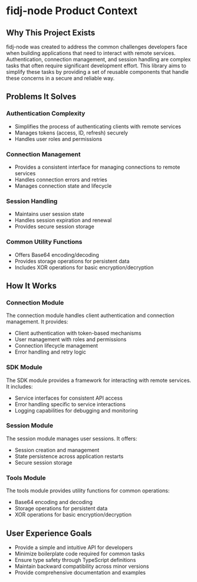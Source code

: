 # fidj-node Product Context

## Why This Project Exists
fidj-node was created to address the common challenges developers face when building applications that need to interact with remote services. Authentication, connection management, and session handling are complex tasks that often require significant development effort. This library aims to simplify these tasks by providing a set of reusable components that handle these concerns in a secure and reliable way.

## Problems It Solves

### Authentication Complexity
- Simplifies the process of authenticating clients with remote services
- Manages tokens (access, ID, refresh) securely
- Handles user roles and permissions

### Connection Management
- Provides a consistent interface for managing connections to remote services
- Handles connection errors and retries
- Manages connection state and lifecycle

### Session Handling
- Maintains user session state
- Handles session expiration and renewal
- Provides secure session storage

### Common Utility Functions
- Offers Base64 encoding/decoding
- Provides storage operations for persistent data
- Includes XOR operations for basic encryption/decryption

## How It Works

### Connection Module
The connection module handles client authentication and connection management. It provides:
- Client authentication with token-based mechanisms
- User management with roles and permissions
- Connection lifecycle management
- Error handling and retry logic

### SDK Module
The SDK module provides a framework for interacting with remote services. It includes:
- Service interfaces for consistent API access
- Error handling specific to service interactions
- Logging capabilities for debugging and monitoring

### Session Module
The session module manages user sessions. It offers:
- Session creation and management
- State persistence across application restarts
- Secure session storage

### Tools Module
The tools module provides utility functions for common operations:
- Base64 encoding and decoding
- Storage operations for persistent data
- XOR operations for basic encryption/decryption

## User Experience Goals
- Provide a simple and intuitive API for developers
- Minimize boilerplate code required for common tasks
- Ensure type safety through TypeScript definitions
- Maintain backward compatibility across minor versions
- Provide comprehensive documentation and examples
